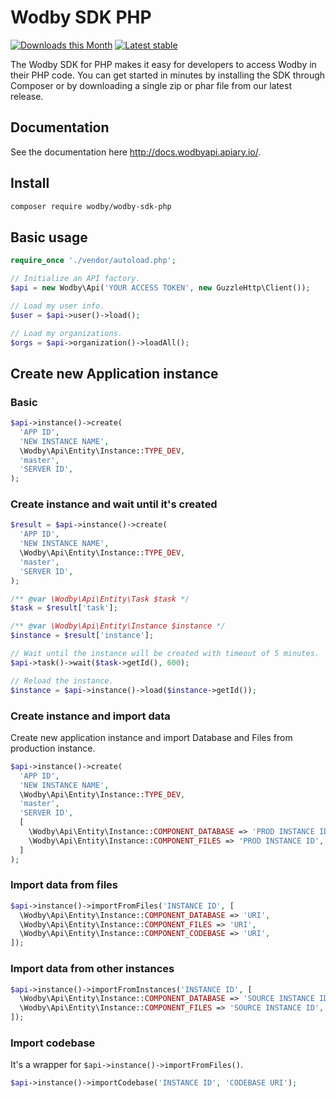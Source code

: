 # Wodby SDK PHP

[![Downloads this Month](https://img.shields.io/packagist/dm/wodby/wodby-sdk-php.svg)](https://packagist.org/packages/wodby/wodby-sdk-php)
[![Latest stable](https://img.shields.io/packagist/v/wodby/wodby-sdk-php.svg)](https://packagist.org/packages/wodby/wodby-sdk-php)

The Wodby SDK for PHP makes it easy for developers to access Wodby in their PHP code. You can get started in minutes by installing the SDK through Composer or by downloading a single zip or phar file from our latest release. 

## Documentation

See the documentation here http://docs.wodbyapi.apiary.io/.

## Install

```bash
composer require wodby/wodby-sdk-php
```

## Basic usage

```php
require_once './vendor/autoload.php';

// Initialize an API factory.
$api = new Wodby\Api('YOUR ACCESS TOKEN', new GuzzleHttp\Client());

// Load my user info.
$user = $api->user()->load();

// Load my organizations.
$orgs = $api->organization()->loadAll();
```

## Create new Application instance

### Basic

```php
$api->instance()->create(
  'APP ID',
  'NEW INSTANCE NAME',
  \Wodby\Api\Entity\Instance::TYPE_DEV,
  'master',
  'SERVER ID',
);
```

### Create instance and wait until it's created

```php
$result = $api->instance()->create(
  'APP ID',
  'NEW INSTANCE NAME',
  \Wodby\Api\Entity\Instance::TYPE_DEV,
  'master',
  'SERVER ID',
);

/** @var \Wodby\Api\Entity\Task $task */
$task = $result['task'];

/** @var \Wodby\Api\Entity\Instance $instance */
$instance = $result['instance'];

// Wait until the instance will be created with timeout of 5 minutes.
$api->task()->wait($task->getId(), 600);

// Reload the instance.
$instance = $api->instance()->load($instance->getId());
```

### Create instance and import data

Create new application instance and import Database and Files from production instance.

```php
$api->instance()->create(
  'APP ID',
  'NEW INSTANCE NAME',
  \Wodby\Api\Entity\Instance::TYPE_DEV,
  'master',
  'SERVER ID',
  [
    \Wodby\Api\Entity\Instance::COMPONENT_DATABASE => 'PROD INSTANCE ID',
    \Wodby\Api\Entity\Instance::COMPONENT_FILES => 'PROD INSTANCE ID',
  ]
);
```

### Import data from files

```php
$api->instance()->importFromFiles('INSTANCE ID', [
  \Wodby\Api\Entity\Instance::COMPONENT_DATABASE => 'URI',
  \Wodby\Api\Entity\Instance::COMPONENT_FILES => 'URI',
  \Wodby\Api\Entity\Instance::COMPONENT_CODEBASE => 'URI',
]);
```

### Import data from other instances

```php
$api->instance()->importFromInstances('INSTANCE ID', [
  \Wodby\Api\Entity\Instance::COMPONENT_DATABASE => 'SOURCE INSTANCE ID',
  \Wodby\Api\Entity\Instance::COMPONENT_FILES => 'SOURCE INSTANCE ID',
]);
```

### Import codebase

It's a wrapper for `$api->instance()->importFromFiles()`.

```php
$api->instance()->importCodebase('INSTANCE ID', 'CODEBASE URI');
```
